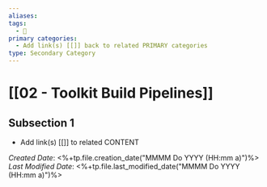 ```yaml
---
aliases: 
tags:
  - 🥈
primary categories:
  - Add link(s) [[]] back to related PRIMARY categories
type: Secondary Category
---
```

# [[02 - Toolkit Build Pipelines]]

## Subsection 1
* Add link(s) [[]] to related CONTENT

*Created Date*: <%+tp.file.creation_date("MMMM Do YYYY (HH:mm a)")%>  
*Last Modified Date*: <%+tp.file.last_modified_date("MMMM Do YYYY (HH:mm a)")%>
